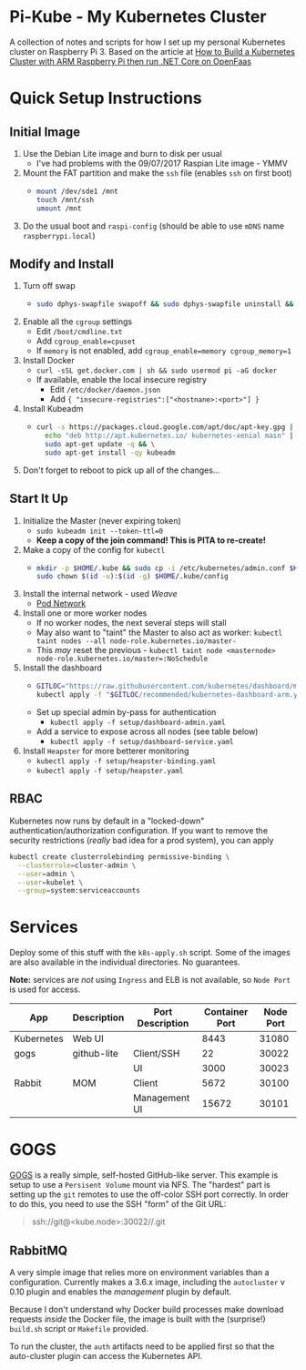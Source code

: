 # Pi-Kube - My Kubernetes Cluster
A collection of notes and scripts for how I set up my personal Kubernetes cluster on
Raspberry Pi 3. Based on the article at
[How to Build a Kubernetes Cluster with ARM Raspberry Pi then run .NET Core on OpenFaas](https://www.hanselman.com/blog/HowToBuildAKubernetesClusterWithARMRaspberryPiThenRunNETCoreOnOpenFaas.aspx)

# Quick Setup Instructions
## Initial Image
1. Use the Debian Lite image and burn to disk per usual
   - I've had problems with the 09/07/2017 Raspian Lite image - YMMV
1. Mount the FAT partition and make the `ssh` file (enables `ssh` on first boot)
   - ```bash
     mount /dev/sde1 /mnt
     touch /mnt/ssh
     umount /mnt
     ```
1. Do the usual boot and `raspi-config` (should be able to use `mDNS` name `raspberrypi.local`)

## Modify and Install
1. Turn off swap 
   - ```bash
     sudo dphys-swapfile swapoff && sudo dphys-swapfile uninstall && sudo update-rc.d dphys-swapfile remove
     ```
1. Enable all the `cgroup` settings
   - Edit `/boot/cmdline.txt`
   - Add `cgroup_enable=cpuset`
   - If `memory` is not enabled, add `cgroup_enable=memory cgroup_memory=1`
1. Install Docker
   - `curl -sSL get.docker.com | sh && sudo usermod pi -aG docker`
   - If available, enable the local insecure registry
     - Edit `/etc/docker/daemon.json`
     - Add `{ "insecure-registries":["<hostnane>:<port>"] }`
1. Install Kubeadm
   - ```bash
     curl -s https://packages.cloud.google.com/apt/doc/apt-key.gpg | sudo apt-key add - && \
       echo "deb http://apt.kubernetes.io/ kubernetes-xenial main" | sudo tee /etc/apt/sources.list.d/kubernetes.list && \
       sudo apt-get update -q && \
       sudo apt-get install -qy kubeadm
     ```
1. Don't forget to reboot to pick up all of the changes...
     
## Start It Up
1. Initialize the Master (never expiring token)
   - `sudo kubeadm init --token-ttl=0`
   - **Keep a copy of the join command! This is PITA to re-create!**
1. Make a copy of the config for `kubectl`
   - ```bash
     mkdir -p $HOME/.kube && sudo cp -i /etc/kubernetes/admin.conf $HOME/.kube/config
     sudo chown $(id -u):$(id -g) $HOME/.kube/config
     ```
1. Install the internal network - used _Weave_
   - [Pod Network](https://kubernetes.io/docs/setup/independent/create-cluster-kubeadm/#pod-network)
1. Install one or more worker nodes
   - If no worker nodes, the next several steps will stall
   - May also want to "taint" the Master to also act as worker: `kubectl taint nodes --all node-role.kubernetes.io/master-`
   - This _may_ reset the previous - `kubectl taint node <masternode> node-role.kubernetes.io/master=:NoSchedule`
1. Install the dashboard
   - ```bash
     GITLOC="https://raw.githubusercontent.com/kubernetes/dashboard/master/src/deploy/"
     kubectl apply -f "$GITLOC/recommended/kubernetes-dashboard-arm.yaml"
     ```
   - Set up special admin by-pass for authentication
     - `kubectl apply -f setup/dashboard-admin.yaml`
   - Add a service to expose across all nodes (see table below)
     - `kubectl apply -f setup/dashboard-service.yaml`
1. Install `Heapster` for more betterer monitoring
   - `kubectl apply -f setup/heapster-binding.yaml`
   - `kubectl apply -f setup/heapster.yaml`

## RBAC
Kubernetes now runs by default in a "locked-down" authentication/authorization configuration. If you want to remove the
security restrictions (_really_ bad idea for a prod system), you can apply
```bash
kubectl create clusterrolebinding permissive-binding \
  --clusterrole=cluster-admin \
  --user=admin \
  --user=kubelet \
  --group=system:serviceaccounts
```

# Services
Deploy some of this stuff with the `k8s-apply.sh` script. Some of the images are also available in the individual
directories. No guarantees.

**Note:** services are _not_ using `Ingress` and ELB is not available, so `Node Port` is used for access.

| App        | Description | Port Description | Container Port | Node Port |
|------------|-------------|------------------|----------------|-----------|
| Kubernetes | Web UI      |                  | 8443           | 31080 |
| gogs       | github-lite | Client/SSH       |    22          | 30022 |
|            |             | UI               |  3000          | 30023 |
| Rabbit     | MOM         | Client           |  5672          | 30100 |
|            |             | Management UI    | 15672          | 30101 |

# GOGS
[GOGS](https://github.com/gogits/gogs) is a really simple, self-hosted GitHub-like server. This example is setup to 
use a `Persisent Volume` mount via NFS. The "hardest" part is setting up the `git` remotes to use the off-color SSH 
port correctly. In order to do this, you need to use the SSH "form" of the Git URL:

> ssh://git@<kube.node>:30022/<org>/<project>.git

## RabbitMQ
A very simple image that relies more on environment variables than a configuration. Currently makes a 3.6.x image,
including the `autocluster` v 0.10 plugin and enables the _management_ plugin by default.
 
Because I don't understand why Docker build processes make download requests _inside_ the Docker file, the image is 
built with the (surprise!) `build.sh` script or `Makefile` provided. 

To run the cluster, the `auth` artifacts need to be applied first so that the auto-cluster plugin can access the 
Kubernetes API.

